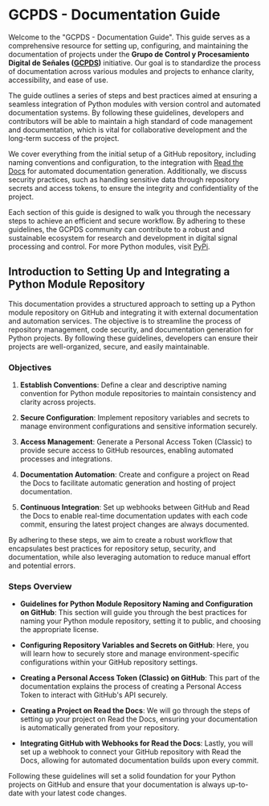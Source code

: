 # GCPDS - Documentation Guide

Welcome to the "GCPDS - Documentation Guide". This guide serves as a comprehensive resource for setting up, configuring, and maintaining the documentation of projects under the **Grupo de Control y Procesamiento Digital de Señales ([GCPDS](https://github.com/UN-GCPDS))** initiative. Our goal is to standardize the process of documentation across various modules and projects to enhance clarity, accessibility, and ease of use.

The guide outlines a series of steps and best practices aimed at ensuring a seamless integration of Python modules with version control and automated documentation systems. By following these guidelines, developers and contributors will be able to maintain a high standard of code management and documentation, which is vital for collaborative development and the long-term success of the project.

We cover everything from the initial setup of a GitHub repository, including naming conventions and configuration, to the integration with [Read the Docs](https://readthedocs.org/) for automated documentation generation. Additionally, we discuss security practices, such as handling sensitive data through repository secrets and access tokens, to ensure the integrity and confidentiality of the project.

Each section of this guide is designed to walk you through the necessary steps to achieve an efficient and secure workflow. By adhering to these guidelines, the GCPDS community can contribute to a robust and sustainable ecosystem for research and development in digital signal processing and control. For more Python modules, visit [PyPi](https://pypi.org/search/?q=GCPDS).

## Introduction to Setting Up and Integrating a Python Module Repository

This documentation provides a structured approach to setting up a Python module repository on GitHub and integrating it with external documentation and automation services. The objective is to streamline the process of repository management, code security, and documentation generation for Python projects. By following these guidelines, developers can ensure their projects are well-organized, secure, and easily maintainable.

### Objectives

1. **Establish Conventions**: Define a clear and descriptive naming convention for Python module repositories to maintain consistency and clarity across projects.
   
2. **Secure Configuration**: Implement repository variables and secrets to manage environment configurations and sensitive information securely.
   
3. **Access Management**: Generate a Personal Access Token (Classic) to provide secure access to GitHub resources, enabling automated processes and integrations.
   
4. **Documentation Automation**: Create and configure a project on Read the Docs to facilitate automatic generation and hosting of project documentation.
   
5. **Continuous Integration**: Set up webhooks between GitHub and Read the Docs to enable real-time documentation updates with each code commit, ensuring the latest project changes are always documented.

By adhering to these steps, we aim to create a robust workflow that encapsulates best practices for repository setup, security, and documentation, while also leveraging automation to reduce manual effort and potential errors.

### Steps Overview

- **Guidelines for Python Module Repository Naming and Configuration on GitHub**: This section will guide you through the best practices for naming your Python module repository, setting it to public, and choosing the appropriate license.

- **Configuring Repository Variables and Secrets on GitHub**: Here, you will learn how to securely store and manage environment-specific configurations within your GitHub repository settings.

- **Creating a Personal Access Token (Classic) on GitHub**: This part of the documentation explains the process of creating a Personal Access Token to interact with GitHub's API securely.

- **Creating a Project on Read the Docs**: We will go through the steps of setting up your project on Read the Docs, ensuring your documentation is automatically generated from your repository.

- **Integrating GitHub with Webhooks for Read the Docs**: Lastly, you will set up a webhook to connect your GitHub repository with Read the Docs, allowing for automated documentation builds upon every commit.

Following these guidelines will set a solid foundation for your Python projects on GitHub and ensure that your documentation is always up-to-date with your latest code changes.
